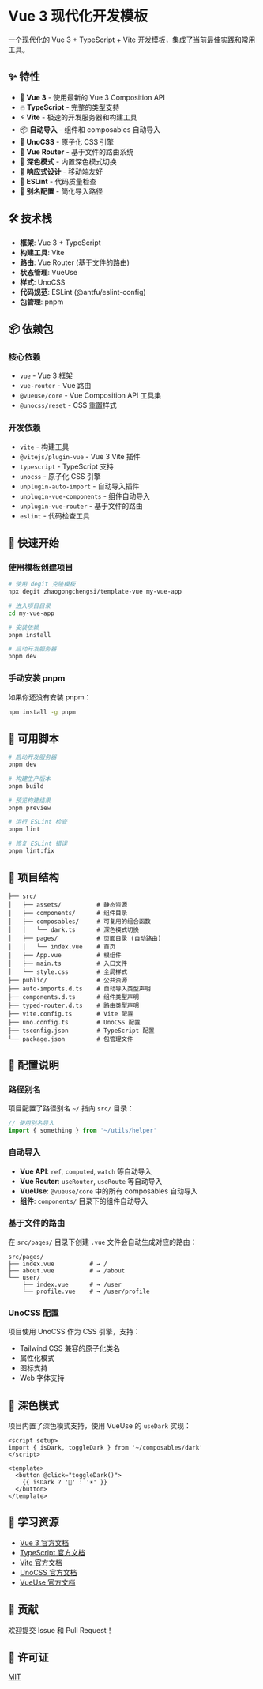 # Vue 3 现代化开发模板

一个现代化的 Vue 3 + TypeScript + Vite 开发模板，集成了当前最佳实践和常用工具。

## ✨ 特性

- 🚀 **Vue 3** - 使用最新的 Vue 3 Composition API
- 🔥 **TypeScript** - 完整的类型支持
- ⚡ **Vite** - 极速的开发服务器和构建工具
- 📦 **自动导入** - 组件和 composables 自动导入
- 🎨 **UnoCSS** - 原子化 CSS 引擎
- 🔌 **Vue Router** - 基于文件的路由系统
- 🌙 **深色模式** - 内置深色模式切换
- 📱 **响应式设计** - 移动端友好
- 🔧 **ESLint** - 代码质量检查
- 🎯 **别名配置** - 简化导入路径

## 🛠️ 技术栈

- **框架**: Vue 3 + TypeScript
- **构建工具**: Vite
- **路由**: Vue Router (基于文件的路由)
- **状态管理**: VueUse
- **样式**: UnoCSS
- **代码规范**: ESLint (@antfu/eslint-config)
- **包管理**: pnpm

## 📦 依赖包

### 核心依赖
- `vue` - Vue 3 框架
- `vue-router` - Vue 路由
- `@vueuse/core` - Vue Composition API 工具集
- `@unocss/reset` - CSS 重置样式

### 开发依赖
- `vite` - 构建工具
- `@vitejs/plugin-vue` - Vue 3 Vite 插件
- `typescript` - TypeScript 支持
- `unocss` - 原子化 CSS 引擎
- `unplugin-auto-import` - 自动导入插件
- `unplugin-vue-components` - 组件自动导入
- `unplugin-vue-router` - 基于文件的路由
- `eslint` - 代码检查工具

## 🚀 快速开始

### 使用模板创建项目

```bash
# 使用 degit 克隆模板
npx degit zhaogongchengsi/template-vue my-vue-app

# 进入项目目录
cd my-vue-app

# 安装依赖
pnpm install

# 启动开发服务器
pnpm dev
```

### 手动安装 pnpm

如果你还没有安装 pnpm：

```bash
npm install -g pnpm
```

## 📝 可用脚本

```bash
# 启动开发服务器
pnpm dev

# 构建生产版本
pnpm build

# 预览构建结果
pnpm preview

# 运行 ESLint 检查
pnpm lint

# 修复 ESLint 错误
pnpm lint:fix
```

## 📁 项目结构

```
├── src/
│   ├── assets/          # 静态资源
│   ├── components/      # 组件目录
│   ├── composables/     # 可复用的组合函数
│   │   └── dark.ts      # 深色模式切换
│   ├── pages/           # 页面目录 (自动路由)
│   │   └── index.vue    # 首页
│   ├── App.vue          # 根组件
│   ├── main.ts          # 入口文件
│   └── style.css        # 全局样式
├── public/              # 公共资源
├── auto-imports.d.ts    # 自动导入类型声明
├── components.d.ts      # 组件类型声明
├── typed-router.d.ts    # 路由类型声明
├── vite.config.ts       # Vite 配置
├── uno.config.ts        # UnoCSS 配置
├── tsconfig.json        # TypeScript 配置
└── package.json         # 包管理文件
```

## 🔧 配置说明

### 路径别名

项目配置了路径别名 `~/` 指向 `src/` 目录：

```typescript
// 使用别名导入
import { something } from '~/utils/helper'
```

### 自动导入

- **Vue API**: `ref`, `computed`, `watch` 等自动导入
- **Vue Router**: `useRouter`, `useRoute` 等自动导入
- **VueUse**: `@vueuse/core` 中的所有 composables 自动导入
- **组件**: `components/` 目录下的组件自动导入

### 基于文件的路由

在 `src/pages/` 目录下创建 `.vue` 文件会自动生成对应的路由：

```
src/pages/
├── index.vue          # → /
├── about.vue          # → /about
└── user/
    ├── index.vue      # → /user
    └── profile.vue    # → /user/profile
```

### UnoCSS 配置

项目使用 UnoCSS 作为 CSS 引擎，支持：

- Tailwind CSS 兼容的原子化类名
- 属性化模式
- 图标支持
- Web 字体支持

## 🌙 深色模式

项目内置了深色模式支持，使用 VueUse 的 `useDark` 实现：

```vue
<script setup>
import { isDark, toggleDark } from '~/composables/dark'
</script>

<template>
  <button @click="toggleDark()">
    {{ isDark ? '🌙' : '☀️' }}
  </button>
</template>
```

## 📖 学习资源

- [Vue 3 官方文档](https://vuejs.org/)
- [TypeScript 官方文档](https://www.typescriptlang.org/)
- [Vite 官方文档](https://vitejs.dev/)
- [UnoCSS 官方文档](https://unocss.dev/)
- [VueUse 官方文档](https://vueuse.org/)

## 🤝 贡献

欢迎提交 Issue 和 Pull Request！

## 📄 许可证

[MIT](LICENSE)
